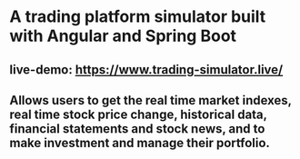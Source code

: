 # A trading platform simulator built with Angular and Spring Boot

## live-demo: https://www.trading-simulator.live/

## Allows users to get the real time market indexes, real time stock price change, historical data, financial statements and stock news, and to make investment and manage their portfolio.
